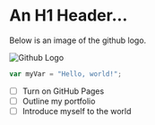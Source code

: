 # An H1 Header...
Below is an image of the github logo.

![Github Logo](https://github.githubassets.com/assets/GitHub-Mark-ea2971cee799.png)

``` javascript
var myVar = "Hello, world!";
```
- [ ] Turn on GitHub Pages
- [ ] Outline my portfolio
- [ ] Introduce myself to the world
